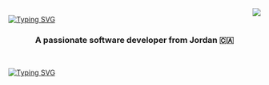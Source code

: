 <img align="right" src="https://visitor-badge.laobi.icu/badge?page_id=salesp07.salesp07" />

<a href="https://git.io/typing-svg"><img src="https://readme-typing-svg.herokuapp.com?font=Roboto&weight=800&pause=1000&random=false&width=435&lines=Hello+There%2C;I+am+Zaid." alt="Typing SVG" /></a>

<h3 align="center">A passionate software developer from Jordan 🇨🇦</h3>

<br/>

<a href="https://git.io/typing-svg"><img src="https://readme-typing-svg.herokuapp.com?font=Roboto&weight=800&pause=1000&random=false&width=435&lines=A+Softwear+programer+from+Jordan;Click+to+open+my+website" alt="Typing SVG" /></a>
